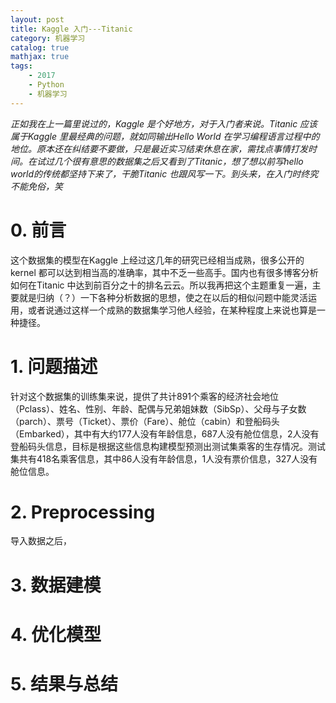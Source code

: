 ```yaml
---
layout: post
title: Kaggle 入门---Titanic
category: 机器学习
catalog: true
mathjax: true
tags: 
    - 2017
    - Python
    - 机器学习
---
```


*正如我在上一篇里说过的，Kaggle 是个好地方，对于入门者来说。Titanic 应该属于Kaggle 里最经典的问题，就如同输出Hello World 在学习编程语言过程中的地位。原本还在纠结要不要做，只是最近实习结束休息在家，需找点事情打发时间。在试过几个很有意思的数据集之后又看到了Titanic，想了想以前写hello world的传统都坚持下来了，干脆Titanic 也跟风写一下。到头来，在入门时终究不能免俗，笑*

# 0. 前言

这个数据集的模型在Kaggle 上经过这几年的研究已经相当成熟，很多公开的kernel 都可以达到相当高的准确率，其中不乏一些高手。国内也有很多博客分析如何在Titanic 中达到前百分之十的排名云云。所以我再把这个主题重复一遍，主要就是归纳（？）一下各种分析数据的思想，使之在以后的相似问题中能灵活运用，或者说通过这样一个成熟的数据集学习他人经验，在某种程度上来说也算是一种捷径。

# 1. 问题描述

针对这个数据集的训练集来说，提供了共计891个乘客的经济社会地位（Pclass）、姓名、性别、年龄、配偶与兄弟姐妹数（SibSp）、父母与子女数（parch）、票号（Ticket）、票价（Fare）、舱位（cabin）和登船码头（Embarked），其中有大约177人没有年龄信息，687人没有舱位信息，2人没有登船码头信息，目标是根据这些信息构建模型预测出测试集乘客的生存情况。测试集共有418名乘客信息，其中86人没有年龄信息，1人没有票价信息，327人没有舱位信息。

# 2. Preprocessing

导入数据之后，

# 3. 数据建模

# 4. 优化模型

# 5. 结果与总结